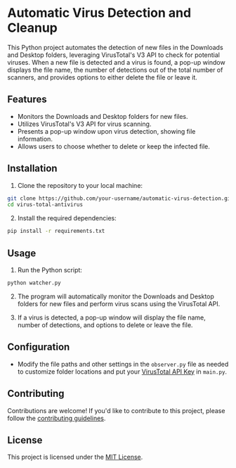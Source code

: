 # Automatic Virus Detection and Cleanup

This Python project automates the detection of new files in the Downloads and Desktop folders, leveraging VirusTotal's V3 API to check for potential viruses. When a new file is detected and a virus is found, a pop-up window displays the file name, the number of detections out of the total number of scanners, and provides options to either delete the file or leave it.

## Features

- Monitors the Downloads and Desktop folders for new files.
- Utilizes VirusTotal's V3 API for virus scanning.
- Presents a pop-up window upon virus detection, showing file information.
- Allows users to choose whether to delete or keep the infected file.

## Installation

1. Clone the repository to your local machine:

```bash
git clone https://github.com/your-username/automatic-virus-detection.git](https://github.com/JaggedGem/virus-total-antivirus.git
cd virus-total-antivirus
```

2. Install the required dependencies:

```bash
pip install -r requirements.txt
```

## Usage

1. Run the Python script:

```bash
python watcher.py
```

2. The program will automatically monitor the Downloads and Desktop folders for new files and perform virus scans using the VirusTotal API.

3. If a virus is detected, a pop-up window will display the file name, number of detections, and options to delete or leave the file.

## Configuration

- Modify the file paths and other settings in the `observer.py` file as needed to customize folder locations and put your [VirusTotal API Key](https://www.virustotal.com/gui/my-apikey) in `main.py`.

## Contributing

Contributions are welcome! If you'd like to contribute to this project, please follow the [contributing guidelines](CONTRIBUTING.md).

## License

This project is licensed under the [MIT License](LICENSE).
